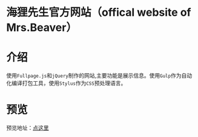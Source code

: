 # 海狸先生官方网站（offical website of Mrs.Beaver）
# 介绍
使用`Fullpage.js`和`jQuery`制作的网站,主要功能是展示信息。使用`Gulp`作为自动化编译打包工具，使用`Stylus`作为`CSS`预处理语言。
# 预览
预览地址：[点这里](http://clayz.top/dist/pc/index.html)

